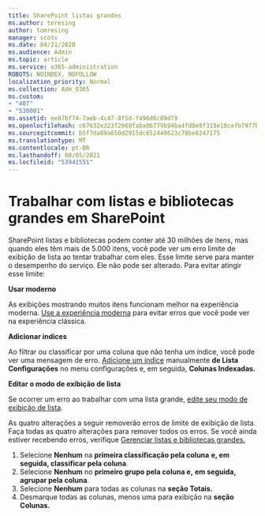 ```yaml
---
title: SharePoint listas grandes
ms.author: toresing
author: tomresing
manager: scotv
ms.date: 04/21/2020
ms.audience: Admin
ms.topic: article
ms.service: o365-administration
ROBOTS: NOINDEX, NOFOLLOW
localization_priority: Normal
ms.collection: Adm_O365
ms.custom:
- "407"
- "530001"
ms.assetid: ee07bf74-7aeb-4c47-8f5d-f496d6c09d79
ms.openlocfilehash: c67632e323f2068faba06779b94ba4fd8e9f319e18cefb7977bd3038ca770210
ms.sourcegitcommit: b5f7da89a650d2915dc652449623c78be6247175
ms.translationtype: MT
ms.contentlocale: pt-BR
ms.lasthandoff: 08/05/2021
ms.locfileid: "53941551"
---
```

# <a name="work-with-large-lists-and-libraries-in-sharepoint"></a>Trabalhar com listas e bibliotecas grandes em SharePoint

SharePoint listas e bibliotecas podem conter até 30 milhões de itens, mas quando eles têm mais de 5.000 itens, você pode ver um erro limite de exibição de lista ao tentar trabalhar com eles. Esse limite serve para manter o desempenho do serviço. Ele não pode ser alterado. Para evitar atingir esse limite:

**Usar moderno**

As exibições mostrando muitos itens funcionam melhor na experiência moderna. [Use a experiência moderna](https://support.office.com/article/66dac24b-4177-4775-bf50-3d267318caa9) para evitar erros que você pode ver na experiência clássica.

**Adicionar índices**

Ao filtrar ou classificar por uma coluna que não tenha um índice, você pode ver uma mensagem de erro. [Adicione um índice](https://support.office.com/article/f3f00554-b7dc-44d1-a2ed-d477eac463b0) manualmente **de Lista Configurações** no menu configurações e, em seguida, **Colunas Indexadas.**

**Editar o modo de exibição de lista**

Se ocorrer um erro ao trabalhar com uma lista grande, [edite seu modo de exibição de lista](https://support.office.com/article/15916903-e79a-423f-b4e2-02d37e1ff372).

As quatro alterações a seguir removerão erros de limite de exibição de lista. Faça todas as quatro alterações para remover todos os erros. Se você ainda estiver recebendo erros, verifique [Gerenciar listas e bibliotecas grandes.](https://support.office.com/article/B8588DAE-9387-48C2-9248-C24122F07C59)

1. Selecione **Nenhum** na **primeira classificação pela coluna** **e, em seguida, classificar pela coluna**.
2. Selecione **Nenhum** no **primeiro grupo pela coluna e,** **em seguida, agrupar pela coluna**.
3. Selecione **Nenhum** para todas as colunas na **seção Totais.**
4. Desmarque todas as colunas, menos uma para exibição na **seção Colunas.**

